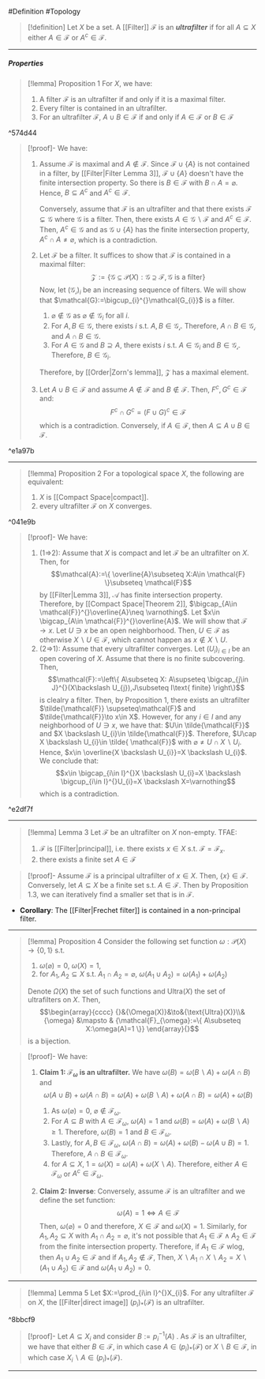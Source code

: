 #Definition #Topology 

> [!definition]
> Let $X$ be a set. A [[Filter]] $\mathcal{F}$ is an ***ultrafilter*** if for all $A\subseteq X$ either $A\in \mathcal{F}$ or $A^c\in \mathcal{F}$.
---
##### Properties
> [!lemma] Proposition 1
> For $X$, we have:
> 1. A filter $\mathcal{F}$ is an ultrafilter if and only if it is a maximal filter.
> 2. Every filter is contained in an ultrafilter.
> 3. For an ultrafilter $\mathcal{F}$, $A\cup B\in \mathcal{F}$ if and only if $A\in \mathcal{F}$ or $B\in \mathcal{F}$

^574d44

> [!proof]-
> We have:
> 1. Assume $\mathcal{F}$ is maximal and $A\notin \mathcal{F}$. Since $\mathcal{F}\cup \{ A \}$ is not contained in a filter, by [[Filter|Filter Lemma 3]], $\mathcal{F}\cup \{ A \}$ doesn't have the finite intersection property. So there is $B\in \mathcal{F}$ with $B\cap A=\varnothing$. Hence, $B\subseteq A^c$ and $A^c\in \mathcal{F}$.
>    
>    Conversely, assume that $\mathcal{F}$ is an ultrafilter and that there exists $\mathcal{F}\subsetneq\mathcal{G}$ where $\mathcal{G}$ is a filter. Then, there exists $A\in \mathcal{G} \backslash \mathcal{F}$ and $A^c\in \mathcal{F}$. Then, $A^c\in \mathcal{G}$ and as $\mathcal{G}\cup \{ A \}$ has the finite intersection property, $A^c\cap A\neq \varnothing$, which is a contradiction.
> 2. Let $\mathcal{F}$ be a filter. It suffices to show that $\mathcal{F}$ is contained in a maximal filter: $$\mathcal{Z}:=\{ \mathcal{G} \subseteq \mathcal{P}(X):\mathcal{G}\supseteq \mathcal{F},\mathcal{G}\text{ is a filter}\}$$
> Now, let $(\mathcal{G_{i}})_{i}$ be an increasing sequence of filters. We will show that $\mathcal{G}:=\bigcup_{i}^{}\mathcal{G_{i}}$ is a filter. 
>    1. $\varnothing \notin \mathcal{G}$ as $\varnothing \notin \mathcal{G}_{i}$ for all $i$.
>    2. For $A,B\in \mathcal{G}$, there exists $i$ s.t. $A,B\in \mathcal{G_{i}}$. Therefore, $A\cap B\in \mathcal{G_{i}}$ and $A\cap B\in \mathcal{G}$.
>    3. For $A\in \mathcal{G}$ and $B\supseteq A$, there exists $i$ s.t. $A\in \mathcal{G}_{i}$ and $B\in \mathcal{G_{i}}$. Therefore, $B\in \mathcal{G}_{i}$.
>   
>    Therefore, by [[Order|Zorn's lemma]], $\mathcal{Z}$ has a maximal element.
> 3. Let $A\cup B\in \mathcal{F}$ and assume $A\notin \mathcal{F}$ and $B\notin \mathcal{F}$. Then, $F^c,G^c\in \mathcal{F}$ and: $$F^c\cap G^c=(F\cup G)^c\in \mathcal{F}$$which is a contradiction. Conversely, if $A\in \mathcal{F}$, then $A\subseteq A\cup B\in \mathcal{F}$.

^e1a97b

---

> [!lemma] Proposition 2
> For a topological space $X$, the following are equivalent:
> 1. $X$ is [[Compact Space|compact]].
> 2. every ultrafilter $\mathcal{F}$ on $X$ converges.

^041e9b

> [!proof]-
> We have:
> 1. (1=>2): Assume that $X$ is compact and let $\mathcal{F}$ be an ultrafilter on $X$. Then, for $$\mathcal{A}:=\{ \overline{A}\subseteq X:A\in \mathcal{F} \}\subseteq \mathcal{F}$$by [[Filter|Lemma 3]], $\mathcal{A}$ has finite intersection property. Therefore, by [[Compact Space|Theorem 2]], $\bigcap_{A\in \mathcal{F}}^{}\overline{A}\neq \varnothing$. Let $x\in \bigcap_{A\in \mathcal{F}}^{}\overline{A}$. We will show that $\mathcal{F}\to x$. Let $U\ni x$ be an open neighborhood. Then, $U\in \mathcal{F}$ as otherwise $X \backslash U\in \mathcal{F}$, which cannot happen as $x\notin X \backslash U$. 
> 2. (2=>1): Assume that every ultrafilter converges. Let $(U_{i})_{i\in I}$ be an open covering of $X$. Assume that there is no finite subcovering. Then, $$\mathcal{F}:=\left\{  A\subseteq X: A\supseteq \bigcap_{j\in J}^{}(X\backslash U_{j}),J\subseteq I\text{ finite}  \right\}$$is clealry a filter. Then, by Proposition 1, there exists an ultrafilter $\tilde{\mathcal{F}} \supseteq\mathcal{F}$ and $\tilde{\mathcal{F}}\to x\in X$. However, for any $i\in I$ and any neighborhood of $U\ni x$, we have that: $U\in \tilde{\mathcal{F}}$ and $X \backslash U_{i}\in \tilde{\mathcal{F}}$. Therefore, $U\cap X \backslash U_{i}\in \tilde{ \mathcal{F}}$ with $\varnothing\neq U\cap X \backslash U_{i}$. Hence, $x\in \overline{X \backslash U_{i}}=X \backslash U_{i}$. We conclude that: $$x\in \bigcap_{i\in I}^{}X \backslash U_{i}=X \backslash \bigcup_{i\in I}^{}U_{i}=X \backslash X=\varnothing$$which is a contradiction.

^e2df7f

---
> [!lemma] Lemma 3
> Let $\mathcal{F}$ be an ultrafilter on $X$ non-empty. TFAE:
> 1. $\mathcal{F}$ is [[Filter|principal]], i.e. there exists $x\in X$ s.t. $\mathcal{F}=\mathcal{F}_{x}$.
> 2. there exists a finite set $A\in \mathcal{F}$

> [!proof]-
> Assume $\mathcal{F}$ is a principal ultrafilter of $x\in X$. Then, $\{ x \}\in \mathcal{F}$. Conversely, let $A\subseteq X$ be a finite set s.t. $A\in \mathcal{F}$. Then by Proposition 1.3, we can iteratively find a smaller set that is in $\mathcal{F}$.
- **Corollary**: The [[Filter|Frechet filter]] is contained in a non-principal filter.
---

> [!lemma] Proposition 4
> Consider the following set function $\omega:\mathcal{P}(X)\to \{ 0,1 \}$ s.t. 
> 1. $\omega(\varnothing)=0$, $\omega(X)=1$,
> 2. for $A_{1},A_{2}\subseteq X$ s.t. $A_{1}\cap A_{2}=\varnothing$, $\omega(A_{1}\cup A_{2})=\omega(A_{1})+\omega(A_{2})$
> 
> Denote $\Omega(X)$ the set of such functions and $\text{Ultra}(X)$ the set of ultrafilters on $X$. Then, $$\begin{array}{cccc} {}&{\Omega(X)}&\to&{\text{Ultra}(X)}\\&{\omega} &\mapsto & {\mathcal{F}_{\omega}:=\{ A\subseteq X:\omega(A)=1 \}} \end{array}{}$$is a bijection.

> [!proof]-
> We have:
> 1. **Claim 1: $\mathcal{F}_{\omega}$ is an ultrafilter.**
>    We have $\omega(B)=\omega(B \backslash A)+\omega(A\cap B)$ and $$\omega(A\cup B)+\omega(A\cap B)=\omega(A)+\omega(B \backslash A)+\omega(A\cap B)=\omega(A)+\omega(B)$$
>    
>    1. As $\omega(\varnothing)=0$, $\varnothing\notin \mathcal{F}_{\omega}$. 
>    2. For $A\subseteq B$ with $A\in \mathcal{F}_{\omega}$, $\omega(A)=1$ and $\omega(B)=\omega(A)+\omega(B \backslash A)\geq 1$. Therefore, $\omega(B)=1$ and $B\in \mathcal{F}_{\omega}$. 
>    3. Lastly, for $A,B\in \mathcal{F}_{\omega}$, $\omega(A \cap B)=\omega(A)+\omega(B)-\omega(A \cup B)=1$. Therefore, $A\cap B\in \mathcal{F}_\omega$. 
>    4. for $A\subseteq X$, $1=\omega(X)=\omega(A)+\omega(X \backslash A)$. Therefore, either $A\in \mathcal{F}_{\omega}$ or $A^c\in \mathcal{F}_{\omega}$.
> 2. **Claim 2: Inverse**:
>    Conversely, assume $\mathcal{F}$ is an ultrafilter and we define the set function: $$\omega(A)=1 \iff A\in \mathcal{F}$$Then, $\omega(\varnothing)=0$ and therefore, $X\in \mathcal{F}$ and $\omega(X)=1$. Similarly, for $A_{1},A_{2}\subseteq X$ with $A_{1}\cap A_{2}=\varnothing$, it's not possible that $A_{1}\in \mathcal{F}\land A_{2}\in \mathcal{F}$ from the finite intersection property. Therefore, if $A_{1}\in \mathcal{F}$ wlog, then $A_{1}\cup A_{2}\in \mathcal{F}$ and if $A_{1},A_{2}\notin \mathcal{F}$, Then, $X \backslash A_{1} \cap X \backslash A_{2}=X \backslash (A_{1}\cup A_{2})\in \mathcal{F}$ and $\omega(A_{1}\cup A_{2})=0$.
---
 > [!lemma] Lemma 5
 > Let $X:=\prod_{i\in I}^{}X_{i}$. For any ultrafilter $\mathcal{F}$ on $X$, the [[Filter|direct image]] $(p_{i})_{*}(\mathcal{F})$ is an ultrafilter.

^8bbcf9

> [!proof]-
> Let $A\subseteq X_{i}$ and consider $B:=p_{i}^{-1}(A)$ . As $\mathcal{F}$ is an ultrafilter, we have that either $B\in \mathcal{F}$, in which case $A\in (p_{i})_{*}(\mathcal{F})$ or $X \backslash B\in \mathcal{F}$, in which case $X_{i} \backslash A\in (p_{i})_{*}(\mathcal{F})$.
---